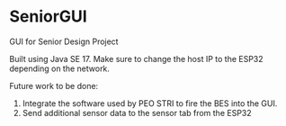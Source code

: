 # SeniorGUI
GUI for Senior Design Project

Built using Java SE 17.
Make sure to change the host IP to the ESP32 depending on the network.


Future work to be done:

1. Integrate the software used by PEO STRI to fire the BES into the GUI.
2. Send additional sensor data to the sensor tab from the ESP32
